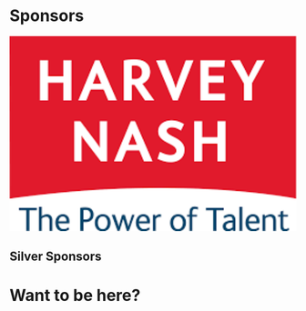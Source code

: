 # Sponsors
<img src="images/harvey-nash.png" style="border: none;background-color:white;"  width="600px"/></br>


## Silver Sponsors
<div>
<h1>Want to be here?</h1>
</div>
